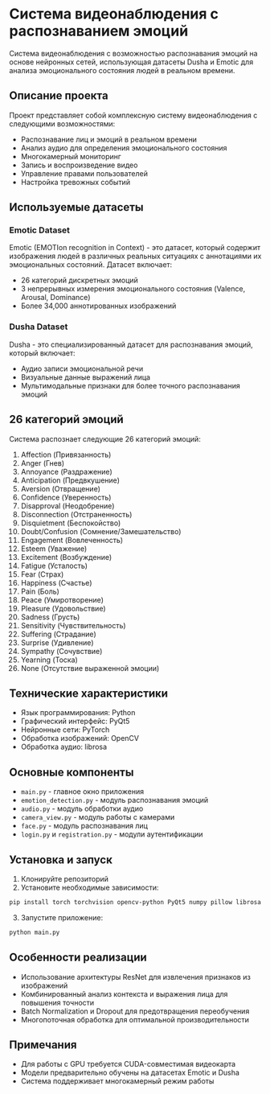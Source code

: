 # Система видеонаблюдения с распознаванием эмоций

Система видеонаблюдения с возможностью распознавания эмоций на основе нейронных сетей, использующая датасеты Dusha и Emotic для анализа эмоционального состояния людей в реальном времени.

## Описание проекта

Проект представляет собой комплексную систему видеонаблюдения с следующими возможностями:
- Распознавание лиц и эмоций в реальном времени
- Анализ аудио для определения эмоционального состояния
- Многокамерный мониторинг
- Запись и воспроизведение видео
- Управление правами пользователей
- Настройка тревожных событий

## Используемые датасеты

### Emotic Dataset
Emotic (EMOTIon recognition in Context) - это датасет, который содержит изображения людей в различных реальных ситуациях с аннотациями их эмоциональных состояний. Датасет включает:
- 26 категорий дискретных эмоций
- 3 непрерывных измерения эмоционального состояния (Valence, Arousal, Dominance)
- Более 34,000 аннотированных изображений

### Dusha Dataset
Dusha - это специализированный датасет для распознавания эмоций, который включает:
- Аудио записи эмоциональной речи
- Визуальные данные выражений лица
- Мультимодальные признаки для более точного распознавания эмоций

## 26 категорий эмоций

Система распознает следующие 26 категорий эмоций:

1. Affection (Привязанность)
2. Anger (Гнев)
3. Annoyance (Раздражение)
4. Anticipation (Предвкушение)
5. Aversion (Отвращение)
6. Confidence (Уверенность)
7. Disapproval (Неодобрение)
8. Disconnection (Отстраненность)
9. Disquietment (Беспокойство)
10. Doubt/Confusion (Сомнение/Замешательство)
11. Engagement (Вовлеченность)
12. Esteem (Уважение)
13. Excitement (Возбуждение)
14. Fatigue (Усталость)
15. Fear (Страх)
16. Happiness (Счастье)
17. Pain (Боль)
18. Peace (Умиротворение)
19. Pleasure (Удовольствие)
20. Sadness (Грусть)
21. Sensitivity (Чувствительность)
22. Suffering (Страдание)
23. Surprise (Удивление)
24. Sympathy (Сочувствие)
25. Yearning (Тоска)
26. None (Отсутствие выраженной эмоции)

## Технические характеристики

- Язык программирования: Python
- Графический интерфейс: PyQt5
- Нейронные сети: PyTorch
- Обработка изображений: OpenCV
- Обработка аудио: librosa

## Основные компоненты

- `main.py` - главное окно приложения
- `emotion_detection.py` - модуль распознавания эмоций
- `audio.py` - модуль обработки аудио
- `camera_view.py` - модуль работы с камерами
- `face.py` - модуль распознавания лиц
- `login.py` и `registration.py` - модули аутентификации

## Установка и запуск

1. Клонируйте репозиторий
2. Установите необходимые зависимости:
```bash
pip install torch torchvision opencv-python PyQt5 numpy pillow librosa
```
3. Запустите приложение:
```bash
python main.py
```

## Особенности реализации

- Использование архитектуры ResNet для извлечения признаков из изображений
- Комбинированный анализ контекста и выражения лица для повышения точности
- Batch Normalization и Dropout для предотвращения переобучения
- Многопоточная обработка для оптимальной производительности

## Примечания

- Для работы с GPU требуется CUDA-совместимая видеокарта
- Модели предварительно обучены на датасетах Emotic и Dusha
- Система поддерживает многокамерный режим работы
